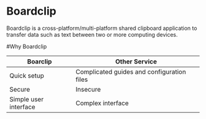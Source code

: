 # Boardclip

Boardclip is a cross-platform/multi-platform shared clipboard application to transfer data such as text between two or more computing devices.

#Why Boardclip

| Boarclip | Other Service |
| --- | --- |
| Quick setup | Complicated guides and configuration files |
| Secure | Insecure |
| Simple user interface | Complex interface |
